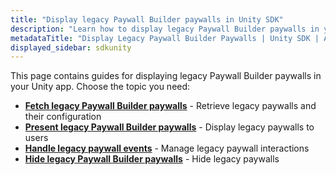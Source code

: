 ```yaml
---
title: "Display legacy Paywall Builder paywalls in Unity SDK"
description: "Learn how to display legacy Paywall Builder paywalls in your Unity app with Adapty SDK."
metadataTitle: "Display Legacy Paywall Builder Paywalls | Unity SDK | Adapty Docs"
displayed_sidebar: sdkunity
---
```


This page contains guides for displaying legacy Paywall Builder paywalls in your Unity app. Choose the topic you need:

- **[Fetch legacy Paywall Builder paywalls](unity-get-legacy-pb-paywalls)** - Retrieve legacy paywalls and their configuration
- **[Present legacy Paywall Builder paywalls](unity-present-paywalls-legacy)** - Display legacy paywalls to users
- **[Handle legacy paywall events](unity-handling-events-legacy)** - Manage legacy paywall interactions
- **[Hide legacy Paywall Builder paywalls](unity-hide-legacy-paywall-builder-paywalls)** - Hide legacy paywalls 